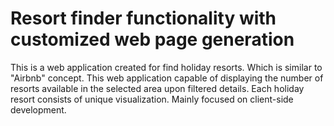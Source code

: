 # Resort finder functionality with customized web page generation

This is a web application created for find holiday resorts. Which is similar to "Airbnb" concept. This web application capable of displaying the number of resorts available in the selected area upon filtered details. Each holiday resort consists of unique visualization. Mainly focused on client-side development.
